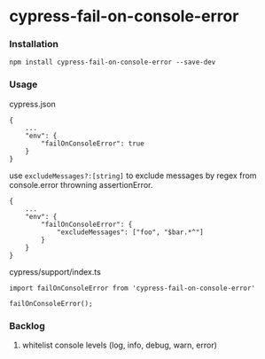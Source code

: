# cypress-fail-on-console-error

### Installation

`npm install cypress-fail-on-console-error --save-dev`

### Usage

cypress.json

```
{
    ...
    "env": {
        "failOnConsoleError": true
    }
}
```

use `excludeMessages?:[string]` to exclude messages by regex from console.error throwning assertionError.

```
{
    ...
    "env": {
        "failOnConsoleError": {
            "excludeMessages": ["foo", "$bar.*^"]
        }
    }
}
```

cypress/support/index.ts

```
import failOnConsoleError from 'cypress-fail-on-console-error'

failOnConsoleError();
```

### Backlog

1. whitelist console levels (log, info, debug, warn, error)
